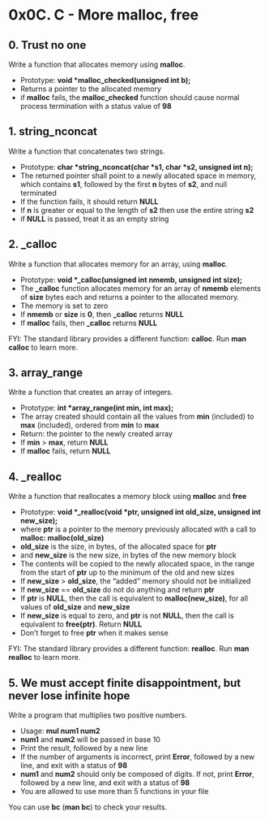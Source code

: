 # 0x0C. C - More malloc, free


## 0. Trust no one

Write a function that allocates memory using **malloc**.

- Prototype: **void \*malloc_checked(unsigned int b);**
- Returns a pointer to the allocated memory
- if **malloc** fails, the **malloc_checked** function should cause normal process termination with a status value of **98**


## 1. string_nconcat

Write a function that concatenates two strings.

- Prototype: **char \*string_nconcat(char \*s1, char \*s2, unsigned int n);**
- The returned pointer shall point to a newly allocated space in memory, which contains **s1**, followed by the first **n** bytes of **s2**, and null terminated
- If the function fails, it should return **NULL**
- If **n** is greater or equal to the length of **s2** then use the entire string **s2**
- if **NULL** is passed, treat it as an empty string


## 2. _calloc

Write a function that allocates memory for an array, using **malloc**.

- Prototype: **void \*_calloc(unsigned int nmemb, unsigned int size);**
- The **_calloc** function allocates memory for an array of **nmemb** elements of **size** bytes each and returns a pointer to the allocated memory.
- The memory is set to zero
- If **nmemb** or **size** is **0**, then **_calloc** returns **NULL**
- If **malloc** fails, then **_calloc** returns **NULL**

FYI: The standard library provides a different function: **calloc**. Run **man calloc** to learn more.


## 3. array_range

Write a function that creates an array of integers.

- Prototype: **int \*array_range(int min, int max);**
- The array created should contain all the values from **min** (included) to **max** (included), ordered from **min** to **max**
- Return: the pointer to the newly created array
- If **min** > **max**, return **NULL**
- If **malloc** fails, return **NULL**


## 4. _realloc

Write a function that reallocates a memory block using **malloc** and **free**

- Prototype: **void \*_realloc(void \*ptr, unsigned int old_size, unsigned int new_size);**
- where **ptr** is a pointer to the memory previously allocated with a call to **malloc: malloc(old_size)**
- **old_size** is the size, in bytes, of the allocated space for **ptr**
- and **new_size** is the new size, in bytes of the new memory block
- The contents will be copied to the newly allocated space, in the range from the start of **ptr** up to the minimum of the old and new sizes
- If **new_size** > **old_size**, the “added” memory should not be initialized
- If **new_size** == **old_size** do not do anything and return **ptr**
- If **ptr** is **NULL**, then the call is equivalent to **malloc(new_size)**, for all values of **old_size** and **new_size**
- If **new_size** is equal to zero, and **ptr** is not **NULL**, then the call is equivalent to **free(ptr)**. Return **NULL**
- Don’t forget to free **ptr** when it makes sense

FYI: The standard library provides a different function: **realloc**. Run **man realloc** to learn more.


## 5. We must accept finite disappointment, but never lose infinite hope

Write a program that multiplies two positive numbers.

- Usage: **mul num1 num2**
- **num1** and **num2** will be passed in base 10
- Print the result, followed by a new line
- If the number of arguments is incorrect, print **Error**, followed by a new line, and exit with a status of **98**
- **num1** and **num2** should only be composed of digits. If not, print **Error**, followed by a new line, and exit with a status of **98**
- You are allowed to use more than 5 functions in your file

You can use **bc** (**man bc**) to check your results.


